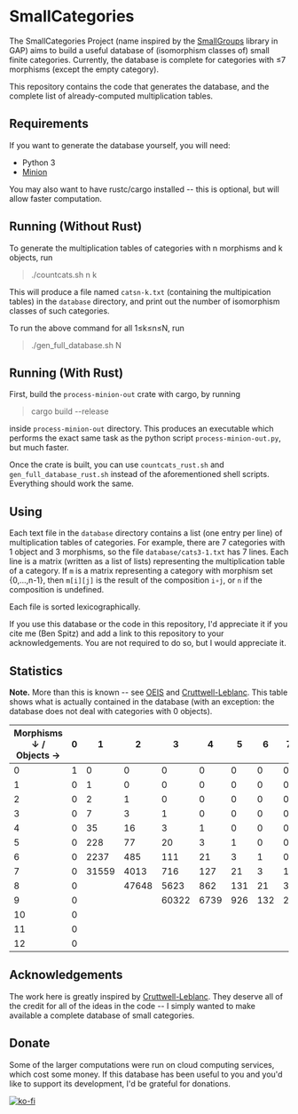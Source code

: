 # SmallCategories

The SmallCategories Project (name inspired by the [SmallGroups](https://docs.gap-system.org/pkg/smallgrp/doc/chap1.html) library in GAP) aims to build a useful database of (isomorphism classes of) small finite categories. Currently, the database is complete for categories with ≤7 morphisms (except the empty category).

This repository contains the code that generates the database, and the complete list of already-computed multiplication tables.

## Requirements

If you want to generate the database yourself, you will need:

* Python 3
* [Minion](https://github.com/minion/minion)

You may also want to have rustc/cargo installed -- this is optional, but will allow faster computation.

## Running (Without Rust)

To generate the multiplication tables of categories with n morphisms and k objects, run

> ./countcats.sh n k

This will produce a file named `catsn-k.txt` (containing the multipication tables) in the `database` directory, and print out the number of isomorphism classes of such categories.

To run the above command for all 1≤k≤n≤N, run

> ./gen_full_database.sh N

## Running (With Rust)

First, build the `process-minion-out` crate with cargo, by running

> cargo build --release

inside `process-minion-out` directory. This produces an executable which performs the exact same task as the python script `process-minion-out.py`, but much faster.

Once the crate is built, you can use `countcats_rust.sh` and `gen_full_database_rust.sh` instead of the aforementioned shell scripts. Everything should work the same.

## Using

Each text file in the `database` directory contains a list (one entry per line) of multiplication tables of categories. For example, there are 7 categories with 1 object and 3 morphisms, so the file `database/cats3-1.txt` has 7 lines. Each line is a matrix (written as a list of lists) representing the multiplication table of a category. If `m` is a matrix representing a category with morphism set {0,...,n-1}, then `m[i][j]` is the result of the composition `i∘j`, or `n` if the composition is undefined.

Each file is sorted lexicographically.

If you use this database or the code in this repository, I'd appreciate it if you cite me (Ben Spitz) and add a link to this repository to your acknowledgements. You are not required to do so, but I would appreciate it.

## Statistics

**Note.** More than this is known -- see [OEIS](https://oeis.org/A125696) and [Cruttwell-Leblanc](https://www.reluctantm.com/gcruttw/publications/ams2014CruttwellCountingFiniteCats.pdf). This table shows what is actually contained in the database (with an exception: the database does not deal with categories with 0 objects).

| Morphisms ↓ / Objects → | 0 | 1     | 2     | 3     | 4    | 5   | 6   | 7  | 8   | 9 | Total     |
|-------------------------|---|-------|-------|-------|------|-----|-----|----|-----|---|-----------|
| 0                       | 1 | 0     | 0     | 0     | 0    | 0   | 0   | 0  | 0   | 0 | **1**     |
| 1                       | 0 | 1     | 0     | 0     | 0    | 0   | 0   | 0  | 0   | 0 | **1**     |
| 2                       | 0 | 2     | 1     | 0     | 0    | 0   | 0   | 0  | 0   | 0 | **3**     |
| 3                       | 0 | 7     | 3     | 1     | 0    | 0   | 0   | 0  | 0   | 0 | **11**    |
| 4                       | 0 | 35    | 16    | 3     | 1    | 0   | 0   | 0  | 0   | 0 | **55**    |
| 5                       | 0 | 228   | 77    | 20    | 3    | 1   | 0   | 0  | 0   | 0 | **329**   |
| 6                       | 0 | 2237  | 485   | 111   | 21   | 3   | 1   | 0  | 0   | 0 | **2858**  |
| 7                       | 0 | 31559 | 4013  | 716   | 127  | 21  | 3   | 1  | 0   | 0 | **36440** |
| 8                       | 0 |       | 47648 | 5623  | 862  | 131 | 21  | 3  | 1   | 0 |           |
| 9                       | 0 |       |       | 60322 | 6739 | 926 | 132 | 21 | 3   | 1 |           |
| 10                      | 0 |       |       |       |      |     |     |    |     |   |           |
| 11                      | 0 |       |       |       |      |     |     |    |     |   |           |
| 12                      | 0 |       |       |       |      |     |     |    | 950 |   |           |

## Acknowledgements

The work here is greatly inspired by [Cruttwell-Leblanc](https://www.reluctantm.com/gcruttw/publications/ams2014CruttwellCountingFiniteCats.pdf). They deserve all of the credit for all of the ideas in the code -- I simply wanted to make available a complete database of small categories.

## Donate

Some of the larger computations were run on cloud computing services, which cost some money. If this database has been useful to you and you'd like to support its development, I'd be grateful for donations.

[![ko-fi](https://ko-fi.com/img/githubbutton_sm.svg)](https://ko-fi.com/B0B3DOCLE)
